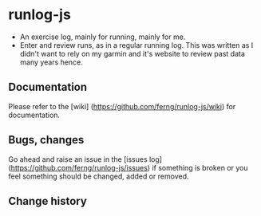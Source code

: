 # runlog-js
* An exercise log, mainly for running, mainly for me.
* Enter and review runs, as in a regular running log. This was written as I didn't want to rely on my garmin and it's website to review past data many years hence.

## Documentation
Please refer to the [wiki] (https://github.com/ferng/runlog-js/wiki) for documentation.

## Bugs, changes
Go ahead and raise an issue in the [issues log] (https://github.com/ferng/runlog-js/issues) if something is broken or you feel something should be changed, added or removed.

## Change history